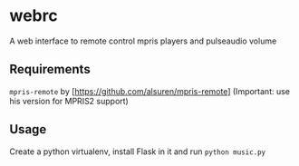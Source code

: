 webrc
=====

A web interface to remote control mpris players and pulseaudio volume

## Requirements

`mpris-remote` by [https://github.com/alsuren/mpris-remote] (Important: use his version for MPRIS2 support)

## Usage

Create a python virtualenv, install Flask in it and run `python music.py`
